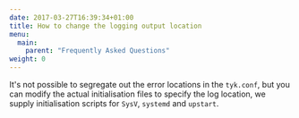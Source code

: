 ```yaml
---
date: 2017-03-27T16:39:34+01:00
title: How to change the logging output location
menu:
  main:
    parent: "Frequently Asked Questions"
weight: 0
---
```


It's not possible to segregate out the error locations in the `tyk.conf`, but you can modify the actual initialisation files to specify the log location, we supply initialisation scripts for `SysV`, `systemd` and `upstart`.
